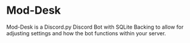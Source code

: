 # Mod-Desk
Mod-Desk is a Discord.py Discord Bot with SQLite Backing to allow for adjusting settings and how the bot functions within your server.
